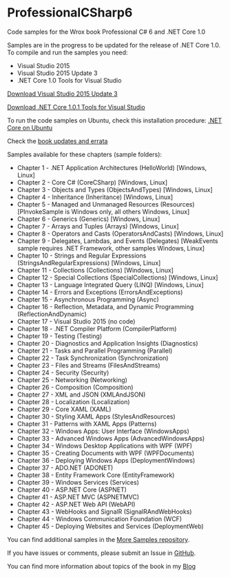 # ProfessionalCSharp6

Code samples for the Wrox book Professional C# 6 and .NET Core 1.0

Samples are in the progress to be updated for the release of .NET Core 1.0. To compile and run the samples you need:

* Visual Studio 2015
* Visual Studio 2015 Update 3
* .NET Core 1.0 Tools for Visual Studio

[Download Visual Studio 2015 Update 3](http://go.microsoft.com/fwlink/?LinkId=691129 "Visual Studio Update 3")

[Download .NET Core 1.0.1 Tools for Visual Studio](https://go.microsoft.com/fwlink/?LinkID=827546 ".NET Core Tools")

To run the code samples on Ubuntu, check this installation procedure: [.NET Core on Ubuntu](https://www.microsoft.com/net/core#ubuntu "Ubuntu Installation")

Check the [book updates and errata](https://github.com/ProfessionalCSharp/ProfessionalCSharp6/blob/master/BookUpdates.md "Book Updates")

Samples available for these chapters (sample folders):

* Chapter 1 - .NET Application Architectures (HelloWorld) [Windows, Linux]
* Chapter 2 - Core C# (CoreCSharp) [Windows, Linux]
* Chapter 3 - Objects and Types (ObjectsAndTypes) [Windows, Linux]
* Chapter 4 - Inheritance (Inheritance) [Windows, Linux]
* Chapter 5 - Managed and Unmanaged Resources (Resources) [PInvokeSample is Windows only, all others Windows, Linux]
* Chapter 6 - Generics (Generics) [Windows, Linux]
* Chapter 7 - Arrays and Tuples (Arrays) [Windows, Linux]
* Chapter 8 - Operators and Casts (OperatorsAndCasts) [Windows, Linux]
* Chapter 9 - Delegates, Lambdas, and Events (Delegates) [WeakEvents sample requires .NET Framework, other samples Windows, Linux]
* Chapter 10 - Strings and Regular Expressions (StringsAndRegularExpressions) [Windows, Linux]
* Chapter 11 - Collections (Collections) [Windows, Linux]
* Chapter 12 - Special Collections (SpecialCollections) [Windows, Linux]
* Chapter 13 - Language Integrated Query (LINQ) [Windows, Linux]
* Chapter 14 - Errors and Exceptions (ErrorsAndExceptions)
* Chapter 15 - Asynchronous Programming (Async)
* Chapter 16 - Reflection, Metadata, and Dynamic Programming (ReflectionAndDynamic)
* Chapter 17 - Visual Studio 2015 (no code)
* Chapter 18 - .NET Compiler Platform (CompilerPlatform)
* Chapter 19 - Testing (Testing)
* Chapter 20 - Diagnostics and Application Insights (Diagnostics)
* Chapter 21 - Tasks and Parallel Programming (Parallel)
* Chapter 22 - Task Synchronization (Synchronization)
* Chapter 23 - Files and Streams (FilesAndStreams)
* Chapter 24 - Security (Security)
* Chapter 25 - Networking (Networking)
* Chapter 26 - Composition (Composition)
* Chapter 27 - XML and JSON (XMLAndJSON)
* Chapter 28 - Localization (Localization)
* Chapter 29 - Core XAML (XAML)
* Chapter 30 - Styling XAML Apps (StylesAndResources)
* Chapter 31 - Patterns with XAML Apps (Patterns) 
* Chapter 32 - Windows Apps: User Interface (WindowsApps)
* Chapter 33 - Advanced Windows Apps (AdvancedWindowsApps)
* Chapter 34 - Windows Desktop Applications with WPF (WPF)
* Chapter 35 - Creating Documents with WPF (WPFDocuments)
* Chapter 36 - Deploying Windows Apps (DeploymentWindows)
* Chapter 37 - ADO.NET (ADONET)
* Chapter 38 - Entity Framework Core (EntityFramework)
* Chapter 39 - Windows Services (Services)
* Chapter 40 - ASP.NET Core (ASPNET)
* Chapter 41 - ASP.NET MVC (ASPNETMVC)
* Chapter 42 - ASP.NET Web API (WebAPI)
* Chapter 43 - WebHooks and SignalR (SignalRAndWebHooks)
* Chapter 44 - Windows Communication Foundation (WCF)
* Chapter 45 - Deploying Websites and Services (DeploymentWeb)

You can find additional samples in the [More Samples repository](https://github.com/ProfessionalCSharp/MoreSamples).

If you have issues or comments, please submit an Issue in [GitHub](https://github.com/ProfessionalCSharp/ProfessionalCSharp6).

You can find more information about topics of the book in my [Blog](https://csharp.christiannagel.com "Professional C#")
